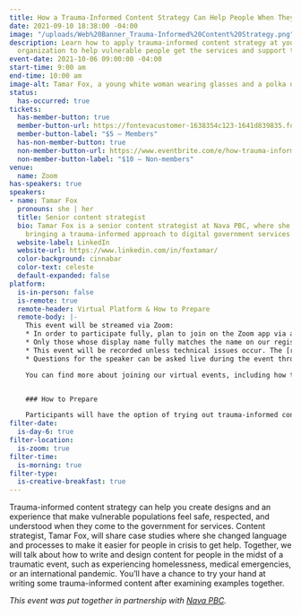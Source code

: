 ```yaml
---
title: How a Trauma-Informed Content Strategy Can Help People When They Need It Most
date: 2021-09-10 18:38:00 -04:00
image: "/uploads/Web%20Banner_Trauma-Informed%20Content%20Strategy.png"
description: Learn how to apply trauma-informed content strategy at your company or
  organization to help vulnerable people get the services and support they want.
event-date: 2021-10-06 09:00:00 -04:00
start-time: 9:00 am
end-time: 10:00 am
image-alt: Tamar Fox, a young white woman wearing glasses and a polka dot blouse.
status:
  has-occurred: true
tickets:
  has-member-button: true
  member-button-url: https://fontevacustomer-1638354c123-1641d839835.force.com/services/oauth2/authorize?client_id=3MVG9nthuDc9owbcOq7_07W.HriOQQPWTbMkrpOla.ajDQlTHf4_uby_mhwylcX.mJBU2O2SppTiZMS0J_HJd&response_type=code&redirect_uri=https://ikit.aiga.org/ikit_national_util/ikit-national-util-sso-redirect/&state=https%3A%2F%2Fdc.aiga.org%2F%3Fpost_type%3Dikit_event%26p%3D447792%26redirect_source%3Deventbrite_register
  member-button-label: "$5 — Members"
  has-non-member-button: true
  non-member-button-url: https://www.eventbrite.com/e/how-trauma-informed-content-strategy-can-help-people-when-they-need-it-most-tickets-170370211890
  non-member-button-label: "$10 — Non-members"
venue:
  name: Zoom
has-speakers: true
speakers:
- name: Tamar Fox
  pronouns: she | her
  title: Senior content strategist
  bio: Tamar Fox is a senior content strategist at Nava PBC, where she focuses on
    bringing a trauma-informed approach to digital government services.
  website-label: LinkedIn
  website-url: https://www.linkedin.com/in/foxtamar/
  color-background: cinnabar
  color-text: celeste
  default-expanded: false
platform:
  is-in-person: false
  is-remote: true
  remote-header: Virtual Platform & How to Prepare
  remote-body: |-
    This event will be streamed via Zoom:
    * In order to participate fully, plan to join on the Zoom app via a computer, tablet, or mobile device with enough bandwidth to support viewing video.
    * Only those whose display name fully matches the name on our registration list will be admitted from the waiting room, in order to ensure only those who have registered for the event are able to attend — and to create space for intimate conversations.
    * This event will be recorded unless technical issues occur. The [recordings will be shared in the AIGA DC recordings archive](https://dc.aiga.org/introducing-the-aiga-dc-event-recordings-archive/) for AIGA members to rewatch or catch up on at a later date. *(You can [register for a membership](https://dc.aiga.org/membership/membership-rates/) on our website for just $50 for a year.)*
    * Questions for the speaker can be asked live during the event through the chat.

    You can find more about joining our virtual events, including how to connect, directions to troubleshoot, and information about our refund policy in our [FAQs](https://dcdesignweek.org/faqs/).


    ### How to Prepare

    Participants will have the option of trying out trauma-informed content strategy and putting their attempts into the Zoom chat. Joining the event from a laptop may make it easier to type and edit your responses.
filter-date:
  is-day-6: true
filter-location:
  is-zoom: true
filter-time:
  is-morning: true
filter-type:
  is-creative-breakfast: true
---
```


Trauma-informed content strategy can help you create designs and an experience that make vulnerable populations feel safe, respected, and understood when they come to the government for services. Content strategist, Tamar Fox, will share case studies where she changed language and processes to make it easier for people in crisis to get help. Together, we will talk about how to write and design content for people in the midst of a traumatic event, such as experiencing homelessness, medical emergencies, or an international pandemic. You’ll have a chance to try your hand at writing some trauma-informed content after examining examples together.


*This event was put together in partnership with [Nava PBC](https://www.navapbc.com/).*
